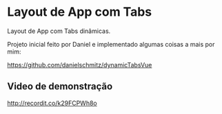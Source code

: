 # Layout de App com Tabs
Layout de App com Tabs dinâmicas.

Projeto inicial feito por Daniel e implementado algumas coisas a mais por mim:

<https://github.com/danielschmitz/dynamicTabsVue>

## Video de demonstração
<http://recordit.co/k29FCPWh8o>

